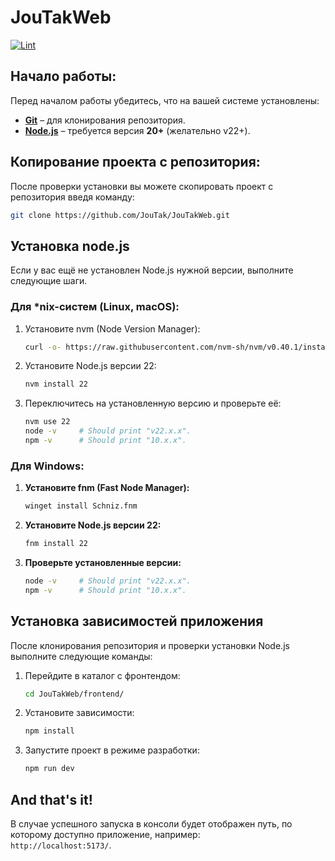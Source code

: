 # JouTakWeb

[![Lint](https://github.com/JouTak/JouTakWeb/actions/workflows/CI.yml/badge.svg)](https://github.com/JouTak/JouTakWeb/actions/workflows/lint.yml)

## Начало работы:

Перед началом работы убедитесь, что на вашей системе установлены:

- **[Git](https://git-scm.com/downloads)** – для клонирования репозитория.
- **[Node.js](https://nodejs.org/en)** – требуется версия **20+** (желательно v22+).

## Копирование проекта с репозитория:

После проверки установки вы можете скопировать проект с репозитория введя команду:

```bash
git clone https://github.com/JouTak/JouTakWeb.git
```

## Установка node.js

Если у вас ещё не установлен Node.js нужной версии, выполните следующие шаги.

### Для \*nix-систем (Linux, macOS):

1. Установите nvm (Node Version Manager):
   ```bash
   curl -o- https://raw.githubusercontent.com/nvm-sh/nvm/v0.40.1/install.sh | bash
   ```
2. Установите Node.js версии 22:
   ```bash
   nvm install 22
   ```
3. Переключитесь на установленную версию и проверьте её:
   ```bash
   nvm use 22
   node -v     # Should print "v22.x.x".
   npm -v      # Should print "10.x.x".
   ```

### Для Windows:

1. **Установите fnm (Fast Node Manager):**
   ```bash
   winget install Schniz.fnm
   ```
2. **Установите Node.js версии 22:**
   ```bash
   fnm install 22
   ```
3. **Проверьте установленные версии:**
   ```bash
   node -v     # Should print "v22.x.x".
   npm -v      # Should print "10.x.x".
   ```

## Установка зависимостей приложения

После клонирования репозитория и проверки установки Node.js выполните следующие команды:

1. Перейдите в каталог с фронтендом:

   ```bash
   cd JouTakWeb/frontend/
   ```

2. Установите зависимости:

   ```bash
   npm install
   ```

3. Запустите проект в режиме разработки:
   ```bash
   npm run dev
   ```

## And that's it!

В случае успешного запуска в консоли будет отображен путь, по которому доступно приложение, например:  
`http://localhost:5173/`.
